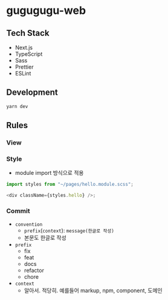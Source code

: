 # gugugugu-web

## Tech Stack

- Next.js
- TypeScript
- Sass
- Prettier
- ESLint

## Development

```bash
yarn dev
```

## Rules

### View

### Style

- module import 방식으로 적용

```js
import styles from "~/pages/hello.module.scss";

<div className={styles.hello} />;
```

### Commit

- `convention`
  - `prefix`(`context`): `message(한글로 작성)`
  - 본문도 한글로 작성
- `prefix`
  - fix
  - feat
  - docs
  - refactor
  - chore
- `context`
  - 알아서. 적당히. 예를들어 markup, npm, component, 도메인
